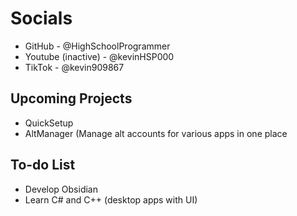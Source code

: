 # Socials
- GitHub - @HighSchoolProgrammer
- Youtube (inactive) - @kevinHSP000
- TikTok - @kevin909867

## Upcoming Projects
- QuickSetup
- AltManager (Manage alt accounts for various apps in one place

## To-do List
- Develop Obsidian
- Learn C# and C++ (desktop apps with UI)
